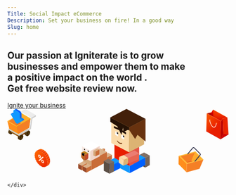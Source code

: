 ```yaml
---
Title: Social Impact eCommerce
Description: Set your business on fire! In a good way
Slug: home
---
```


<div class="banner text-center">
  <div class="container">
    <div class="message">
      <h2>
        Our passion at Igniterate is to grow <br class="mh" /> businesses<span class="mh">
          and empower them to make<br class="mh" />
          a positive impact on the world
        </span>.<br />
        Get free website review now.
      </h2>
    </div>
    <div class="cta">
      <a href="/contact"
        class="btn btn-primary btn-large">
        Ignite your business
      </a>
    </div>
    <div class="media parallax-it">
      <svg xmlns="http://www.w3.org/2000/svg" xmlns:xlink="http://www.w3.org/1999/xlink" viewBox="0 0 1396.803 420">
  <defs>
    <radialGradient id="radial-gradient" cx="-0.198" cy="-0.189" r="1.092" gradientTransform="translate(-0.372) scale(1.743 1)" gradientUnits="objectBoundingBox">
      <stop offset="0" stop-color="#fff2d9"/>
      <stop offset="0.014" stop-color="#ffdcb7"/>
      <stop offset="0.035" stop-color="#ffc28c"/>
      <stop offset="0.057" stop-color="#fa6"/>
      <stop offset="0.081" stop-color="#ff9646"/>
      <stop offset="0.106" stop-color="#ff862c"/>
      <stop offset="0.135" stop-color="#ff7918"/>
      <stop offset="0.167" stop-color="#ff700a"/>
      <stop offset="0.206" stop-color="#ff6b02"/>
      <stop offset="0.273" stop-color="#ff6a00"/>
      <stop offset="1" stop-color="#e81e00"/>
    </radialGradient>
    <radialGradient id="radial-gradient-2" cx="0.69" cy="-0.463" r="1.441" gradientTransform="translate(0.211) scale(0.577 1)" gradientUnits="objectBoundingBox">
      <stop offset="0" stop-color="#e3e3e3"/>
      <stop offset="0.197" stop-color="#e0e0e0"/>
      <stop offset="0.336" stop-color="#d6d6d6"/>
      <stop offset="0.458" stop-color="#c7c7c7"/>
      <stop offset="0.569" stop-color="#b1b1b1"/>
      <stop offset="0.673" stop-color="#949494"/>
      <stop offset="0.773" stop-color="#717171"/>
      <stop offset="0.868" stop-color="#484848"/>
      <stop offset="0.957" stop-color="#191919"/>
      <stop offset="1"/>
    </radialGradient>
    <radialGradient id="radial-gradient-3" cx="0.427" cy="0.407" r="0.668" gradientTransform="matrix(-0.56, -0.866, 0.971, -0.5, -543.246, 901.817)" gradientUnits="objectBoundingBox">
      <stop offset="0" stop-color="#ff0"/>
      <stop offset="0.112" stop-color="#fff700"/>
      <stop offset="0.277" stop-color="#ffe300"/>
      <stop offset="0.476" stop-color="#ffc200"/>
      <stop offset="0.701" stop-color="#ff9500"/>
      <stop offset="0.945" stop-color="#ff5b00"/>
      <stop offset="1" stop-color="#ff4d00"/>
    </radialGradient>
    <radialGradient id="radial-gradient-4" cx="0.414" cy="0.396" r="0.668" gradientTransform="matrix(-0.56, -0.866, 0.971, -0.5, -556.348, 894.521)" xlink:href="#radial-gradient-3"/>
    <linearGradient id="linear-gradient" x1="0.365" y1="0.324" x2="0.574" y2="0.676" gradientUnits="objectBoundingBox">
      <stop offset="0" stop-color="#ff6a00"/>
      <stop offset="1" stop-color="#e81e00"/>
    </linearGradient>
    <linearGradient id="linear-gradient-2" x1="0.456" y1="0.403" x2="0.543" y2="0.597" xlink:href="#linear-gradient"/>
    <linearGradient id="linear-gradient-3" x1="0.418" y1="0.362" x2="0.561" y2="0.638" xlink:href="#linear-gradient"/>
    <linearGradient id="linear-gradient-4" x1="0.316" y1="0.29" x2="0.587" y2="0.709" xlink:href="#linear-gradient"/>
    <linearGradient id="linear-gradient-5" x1="0.325" y1="0.256" x2="0.632" y2="0.737" xlink:href="#linear-gradient"/>
    <linearGradient id="linear-gradient-6" x1="0.352" y1="0.224" x2="0.667" y2="0.755" xlink:href="#linear-gradient"/>
    <linearGradient id="linear-gradient-7" x1="0.382" y1="0.196" x2="0.685" y2="0.762" xlink:href="#linear-gradient"/>
    <linearGradient id="linear-gradient-8" x1="0.379" y1="0.195" x2="0.653" y2="0.782" xlink:href="#linear-gradient"/>
    <linearGradient id="linear-gradient-9" x1="0.387" y1="0.204" x2="0.623" y2="0.792" xlink:href="#linear-gradient"/>
    <linearGradient id="linear-gradient-10" x1="0.463" y1="0.392" x2="0.537" y2="0.652" xlink:href="#linear-gradient"/>
    <linearGradient id="linear-gradient-11" x1="0.443" y1="0.329" x2="0.557" y2="0.71" xlink:href="#linear-gradient"/>
    <linearGradient id="linear-gradient-12" x1="0.423" y1="0.275" x2="0.577" y2="0.756" xlink:href="#linear-gradient"/>
    <linearGradient id="linear-gradient-13" x1="0.403" y1="0.237" x2="0.597" y2="0.787" xlink:href="#linear-gradient"/>
    <radialGradient id="radial-gradient-5" cx="-0.27" cy="-0.206" r="1.717" gradientTransform="translate(-0.145) scale(1.289 1)" xlink:href="#radial-gradient"/>
    <linearGradient id="linear-gradient-14" x1="-0.238" y1="0.9" x2="0.366" y2="0.05" gradientUnits="objectBoundingBox">
      <stop offset="0" stop-color="#1c0300"/>
      <stop offset="0.256" stop-color="#462a00"/>
      <stop offset="0.451" stop-color="#4b2f05"/>
      <stop offset="0.699" stop-color="#5c4015"/>
      <stop offset="0.904" stop-color="#593e12"/>
      <stop offset="1" stop-color="#543b0f"/>
    </linearGradient>
    <linearGradient id="linear-gradient-15" x1="-0.537" y1="1.087" x2="0.19" y2="0.136" xlink:href="#linear-gradient-14"/>
    <linearGradient id="linear-gradient-16" x1="-0.239" y1="0.898" x2="0.364" y2="0.048" xlink:href="#linear-gradient-14"/>
    <linearGradient id="linear-gradient-17" x1="-0.539" y1="1.083" x2="0.187" y2="0.132" xlink:href="#linear-gradient-14"/>
    <linearGradient id="linear-gradient-18" x1="-0.236" y1="0.897" x2="0.368" y2="0.047" xlink:href="#linear-gradient-14"/>
    <linearGradient id="linear-gradient-19" x1="-0.532" y1="1.082" x2="0.194" y2="0.131" xlink:href="#linear-gradient-14"/>
    <linearGradient id="linear-gradient-20" x1="-0.237" y1="0.896" x2="0.366" y2="0.045" xlink:href="#linear-gradient-14"/>
    <linearGradient id="linear-gradient-21" x1="-0.535" y1="1.078" x2="0.191" y2="0.127" xlink:href="#linear-gradient-14"/>
    <radialGradient id="radial-gradient-6" cx="0.5" cy="0.5" r="0.707" gradientTransform="matrix(0.577, 0.002, -0.001, 1, 0.179, -0.001)" gradientUnits="objectBoundingBox">
      <stop offset="0.001" stop-color="#eee"/>
      <stop offset="0.872" stop-color="#ebebeb"/>
      <stop offset="1" stop-color="#eaeaea"/>
    </radialGradient>
    <radialGradient id="radial-gradient-7" cx="0.5" cy="0.5" r="0.706" gradientTransform="matrix(0.578, 0.002, -0.001, 1, 0.163, -0.001)" xlink:href="#radial-gradient-6"/>
    <linearGradient id="linear-gradient-22" x1="0.333" y1="0.053" x2="0.723" y2="0.851" gradientUnits="objectBoundingBox">
      <stop offset="0" stop-color="#0085ff"/>
      <stop offset="0.549" stop-color="#0083ff"/>
      <stop offset="0.747" stop-color="#007cff"/>
      <stop offset="0.887" stop-color="#0070ff"/>
      <stop offset="1" stop-color="#0060ff"/>
    </linearGradient>
    <linearGradient id="linear-gradient-23" x1="0.368" y1="0.075" x2="0.632" y2="0.941" gradientUnits="objectBoundingBox">
      <stop offset="0" stop-color="#0060ff"/>
      <stop offset="0.113" stop-color="#0070ff"/>
      <stop offset="0.253" stop-color="#007cff"/>
      <stop offset="0.451" stop-color="#0083ff"/>
      <stop offset="1" stop-color="#0085ff"/>
    </linearGradient>
    <linearGradient id="linear-gradient-24" x1="33.412" y1="-0.003" x2="32.738" y2="0.924" xlink:href="#linear-gradient-22"/>
  </defs>
  <g id="Illustration" transform="translate(-260 -640)">
    <g id="elements" transform="translate(13.74 -136)">
      <g class="packet">
        <g id="packet" transform="translate(1239.819 197.491) rotate(-1)">
            <g id="Group_153" data-name="Group 153" transform="translate(254.638 587.734)">
            <path id="Path_946" data-name="Path 946" d="M382.343,639.259,293.1,587.734l-11.223,16.994-29.436,6.482,89.242,51.523Z" transform="translate(-252.442 -587.734)" fill="#eb2800"/>
            <path id="Path_947" data-name="Path 947" d="M252.442,601.338Z" transform="translate(-252.442 -577.863)" fill="#939aab"/>
            </g>
            <path id="Path_948" data-name="Path 948" d="M338.657,730.855l-89.242-51.525,51.106-29.506,89.242,51.525Z" transform="translate(0 45.053)" fill="#939aab"/>
            <path id="Path_949" data-name="Path 949" d="M338.657,766.036l5.223-113.174-89.242-51.523-5.223,113.173Z" transform="translate(0 9.871)" fill="url(#radial-gradient)"/>
            <path id="Path_950" data-name="Path 950" d="M319.778,718.024l-2.2-96.676-11.223,16.994-5.223,113.174Z" transform="translate(37.526 24.391)" fill="#b00"/>
            <path id="Path_951" data-name="Path 951" d="M340.1,617.593l5.223,107.142-32.459-3.986-2.2-96.676Z" transform="translate(44.442 21.666)" fill="#ea2400"/>
            <path id="Path_952" data-name="Path 952" d="M319.778,677.372l-18.647,33.492,51.106-29.506Z" transform="translate(37.526 65.043)" fill="#d10000"/>
            <path id="Path_953" data-name="Path 953" d="M282.67,598.251l-30.228,5.327,29.436,16.994Z" transform="translate(2.196 7.631)" fill="#b00"/>
            <path id="Path_954" data-name="Path 954" d="M269.5,628.2l11.223,6.48V587.734l-10.431,18.148Z" transform="translate(14.574)" fill="#c90000"/>
            <path id="Path_955" data-name="Path 955" d="M382.343,639.259,293.1,587.734l-11.223,16.994-29.436,6.482L281.878,628.2l9.1,5.256,50.7,29.275,11.223-17Z" transform="translate(2.196)" fill="url(#radial-gradient-2)" style="mix-blend-mode: overlay;isolation: isolate"/>
            <g id="Group_155" data-name="Group 155" transform="translate(270.368 645.026)">
            <path id="Path_956" data-name="Path 956" d="M264.38,621.2a5.643,5.643,0,1,0,5.643,9.774h0c1.558-.9,1.558-3.817,0-6.516s-4.085-4.159-5.643-3.258Z" transform="translate(-261.557 -620.935)" fill="url(#radial-gradient-3)"/>
            <path id="Path_957" data-name="Path 957" d="M287.879,634.64a5.644,5.644,0,0,0,5.643,9.776h0c1.558-.9,1.558-3.817,0-6.518s-4.085-4.157-5.643-3.258Z" transform="translate(-244.506 -611.183)" fill="url(#radial-gradient-4)"/>
            <g id="Group_154" data-name="Group 154" transform="translate(0.232 5.25)">
                <path id="Path_958" data-name="Path 958" d="M289.364,674.715a12.573,12.573,0,0,1-6.316-1.815c-11.789-6.8-21.356-33.3-21.356-46.987a1.937,1.937,0,0,1,3.874,0c0,12.507,8.887,37.553,19.418,43.634a7.8,7.8,0,0,0,8.262.186c5.17-2.985,9.22-11.893,9.22-20.278a1.937,1.937,0,1,1,3.874,0c0,9.96-4.694,19.9-11.158,23.632A11.543,11.543,0,0,1,289.364,674.715Z" transform="translate(-261.692 -623.977)" fill="#fff0e6"/>
            </g>
            </g>
            <path id="Path_959" data-name="Path 959" d="M293.1,587.735l-11.223,16.994-29.436,6.48,89.242,51.523,11.223-16.994,29.436-6.48Zm59.016,56.849L341.275,661l-85.292-49.244,26.687-5.874,10.84-16.416L378.8,638.71Z" transform="translate(2.196 0.001)" fill="#ff8e40"/>
        </g>
      </g>
      <g class="cart">
        <g id="cart" transform="matrix(0.966, 0.259, -0.259, 0.966, 1130.764, 493.18)">
            <g id="Group_115" data-name="Group 115" transform="translate(340.171 453.308)">
            <path id="Path_692" data-name="Path 692" d="M384.042,526.3l12.486,50.591,73.027-42.008,8.933-62.912Z" transform="translate(-321.596 -435.773)" fill="#f57f25"/>
            <path id="Path_693" data-name="Path 693" d="M352.657,535.3,415.1,571.5l-12.486-50.591-62.446-36.2Z" transform="translate(-340.171 -430.381)" fill="#ff8e1d"/>
            <path id="Path_694" data-name="Path 694" d="M340.171,500.868l62.446,36.2,94.446-54.327-62.445-36.2Z" transform="translate(-340.171 -446.541)" fill="#ffb833"/>
            <g id="Group_114" data-name="Group 114" transform="translate(13.817 7.975)">
                <path id="Path_695" data-name="Path 695" d="M429.466,452.144l-79.588,45.78,42.433,24.6,28.807-16.586Z" transform="translate(-349.878 -452.144)" fill="#f57f25"/>
                <path id="Path_696" data-name="Path 696" d="M379.689,506.525l7.235,4.195,28.737-16.531-7.165-4.249Z" transform="translate(-337.256 -436.141)" fill="#ed6a24"/>
                <path id="Path_697" data-name="Path 697" d="M408.275,452.144l-8.348,53.8,7.165,4.249,50.85-29.252Z" transform="translate(-328.687 -452.144)" fill="#ffaa2b"/>
            </g>
            </g>
            <g id="Group_116" data-name="Group 116" transform="translate(389.471 430.56)">
            <path id="Path_698" data-name="Path 698" d="M433.469,516.1a2.583,2.583,0,0,1-2.337-3.667L451.9,467.718a5.276,5.276,0,0,0-2.159-6.825l-42.381-24.468a5.3,5.3,0,0,0-7.459,2.357l-20.182,43.447a2.579,2.579,0,0,1-4.677-2.172l20.182-43.447a10.459,10.459,0,0,1,14.717-4.652l42.38,24.468a10.407,10.407,0,0,1,4.256,13.464l-20.773,44.718A2.582,2.582,0,0,1,433.469,516.1Z" transform="translate(-374.806 -430.56)" fill="#37384f"/>
            </g>
        </g>
      </g>
      <g class="coin">
        <g id="coin" transform="translate(-252.001 439.717)">
            <g id="Group_102" data-name="Group 102" transform="translate(669.869 588.394)">
            <path id="Path_605" data-name="Path 605" d="M759.817,673.331l-16.542,9.55c2.2-1.269,2.74-5.356.872-9.433l16.542-9.55C762.558,667.974,762.015,672.062,759.817,673.331Z" transform="translate(-664.57 -582.945)" fill="url(#linear-gradient)"/>
            <path id="Path_606" data-name="Path 606" d="M751.577,684.69l-16.54,9.551c1.358-.785,2.18-2.5,1.984-4.874l16.54-9.551C753.758,682.188,752.937,683.905,751.577,684.69Z" transform="translate(-665.165 -581.796)" fill="url(#linear-gradient-2)"/>
            <path id="Path_607" data-name="Path 607" d="M756.585,680.2l-16.542,9.55c1.795-1.037,2.626-3.791,1.7-7.139l16.54-9.551C759.211,676.412,758.38,679.167,756.585,680.2Z" transform="translate(-664.804 -582.283)" fill="url(#linear-gradient-3)"/>
            <path id="Path_608" data-name="Path 608" d="M761.061,664.487l-16.54,9.55c2.607-1.5,2.462-7.148-.432-11.547l16.542-9.551C763.523,657.339,763.669,662.983,761.061,664.487Z" transform="translate(-664.512 -583.736)" fill="url(#linear-gradient-4)"/>
            <path id="Path_609" data-name="Path 609" d="M760.808,653.805l-16.542,9.551c2.3-2.358.951-8.938-2.633-12.871l16.541-9.551C761.759,644.869,763.106,651.448,760.808,653.805Z" transform="translate(-664.689 -584.602)" fill="url(#linear-gradient-5)"/>
            <path id="Path_610" data-name="Path 610" d="M758.516,641.817l-16.54,9.551c1.395-3.441-1.207-10.144-5.089-13.113l16.542-9.551C757.31,631.674,759.912,638.377,758.516,641.817Z" transform="translate(-665.032 -585.485)" fill="url(#linear-gradient-6)"/>
            <path id="Path_611" data-name="Path 611" d="M753.913,629.543l-16.541,9.551c.4-4.29-3.282-10.66-7.194-12.463l16.541-9.55C750.63,618.884,754.309,625.254,753.913,629.543Z" transform="translate(-665.516 -586.324)" fill="url(#linear-gradient-7)"/>
            <path id="Path_612" data-name="Path 612" d="M747.312,617.819l-16.542,9.55c-.63-4.846-5.136-10.449-8.812-10.964l16.54-9.55C742.176,607.368,746.681,612.973,747.312,617.819Z" transform="translate(-666.109 -587.062)" fill="url(#linear-gradient-8)"/>
            <path id="Path_613" data-name="Path 613" d="M739.16,607.448,722.62,617c-1.614-5.071-6.638-9.526-9.83-8.716l16.542-9.55C732.522,597.921,737.548,602.376,739.16,607.448Z" transform="translate(-666.771 -587.655)" fill="url(#linear-gradient-9)"/>
            <path id="Path_614" data-name="Path 614" d="M702.8,591.6l-16.54,9.551c-1.957-1.36-3.854-1.508-5.213-.723l16.541-9.55C698.952,590.1,700.849,590.245,702.8,591.6Z" transform="translate(-669.062 -588.249)" fill="url(#linear-gradient-10)"/>
            <path id="Path_615" data-name="Path 615" d="M711.147,590.963l-16.541,9.55c-2.436-2.476-5.237-3.133-7.031-2.1l16.54-9.55C705.91,587.83,708.71,588.487,711.147,590.963Z" transform="translate(-668.591 -588.394)" fill="url(#linear-gradient-11)"/>
            <path id="Path_616" data-name="Path 616" d="M720.42,593.543l-16.54,9.55c-2.6-3.66-6.407-5.232-8.607-3.962l16.542-9.55C714.013,588.31,717.824,589.883,720.42,593.543Z" transform="translate(-668.035 -588.34)" fill="url(#linear-gradient-12)"/>
            <path id="Path_617" data-name="Path 617" d="M729.99,599.167l-16.542,9.55c-2.363-4.708-7.178-7.652-9.786-6.147l16.541-9.55C722.812,591.514,727.627,594.459,729.99,599.167Z" transform="translate(-667.429 -588.089)" fill="url(#linear-gradient-13)"/>
            <path id="Path_618" data-name="Path 618" d="M749.446,666.505c2.3-2.358.951-8.938-2.633-12.871,1.395-3.441-1.207-10.144-5.088-13.113.4-4.29-3.282-10.659-7.194-12.463-.63-4.846-5.136-10.449-8.812-10.964-1.614-5.071-6.638-9.526-9.83-8.716-2.363-4.708-7.178-7.652-9.786-6.147a2.726,2.726,0,0,0-.389.272c-2.6-3.66-6.407-5.232-8.607-3.962a3.111,3.111,0,0,0-1.222,1.327c-2.436-2.476-5.237-3.133-7.031-2.1a3.823,3.823,0,0,0-1.781,2.883c-1.957-1.36-3.853-1.508-5.213-.723s-2.18,2.5-1.982,4.876a3.823,3.823,0,0,0-3.387.1c-1.795,1.037-2.625,3.79-1.7,7.139a3.1,3.1,0,0,0-1.763.395c-2.2,1.269-2.74,5.355-.872,9.433a2.833,2.833,0,0,0-.431.2c-2.608,1.505-2.463,7.148.431,11.549-2.3,2.358-.951,8.937,2.633,12.87-1.395,3.441,1.206,10.144,5.088,13.113-.4,4.291,3.283,10.66,7.2,12.463.63,4.846,5.136,10.451,8.812,10.964,1.614,5.072,6.638,9.526,9.83,8.716,2.363,4.709,7.179,7.653,9.787,6.147a2.723,2.723,0,0,0,.389-.272c2.6,3.66,6.405,5.232,8.6,3.963a3.1,3.1,0,0,0,1.224-1.328c2.437,2.476,5.237,3.133,7.031,2.1a3.822,3.822,0,0,0,1.781-2.883c1.957,1.359,3.853,1.507,5.213.723s2.18-2.5,1.984-4.874a3.822,3.822,0,0,0,3.385-.1c1.795-1.037,2.626-3.791,1.7-7.139a3.1,3.1,0,0,0,1.763-.4c2.2-1.269,2.74-5.356.872-9.433a2.649,2.649,0,0,0,.432-.2C752.484,676.548,752.34,670.9,749.446,666.505Z" transform="translate(-669.869 -587.752)" fill="url(#radial-gradient-5)"/>
            </g>
            <g id="Group_106" data-name="Group 106" transform="translate(692.764 623.68)">
            <g id="Group_105" data-name="Group 105">
                <g id="Group_104" data-name="Group 104">
                <g id="Group_103" data-name="Group 103">
                    <path id="Path_619" data-name="Path 619" d="M707.614,637.2a8.138,8.138,0,0,1-.682,3.565,4.49,4.49,0,0,1-1.808,2.033,4.293,4.293,0,0,1-2.618.481,7.894,7.894,0,0,1-3.112-1.09,14.568,14.568,0,0,1-3.277-2.6,17.762,17.762,0,0,1-2.582-3.485,18.239,18.239,0,0,1-1.7-4.06,15.718,15.718,0,0,1-.61-4.311,9.863,9.863,0,0,1,.61-3.728,4.353,4.353,0,0,1,1.7-2.148,4.067,4.067,0,0,1,2.582-.531A8.3,8.3,0,0,1,699.4,622.5a14.724,14.724,0,0,1,3.3,2.625,17.875,17.875,0,0,1,2.605,3.525,18.435,18.435,0,0,1,1.7,4.115A16.447,16.447,0,0,1,707.614,637.2Zm10.754-2.116a2.124,2.124,0,0,1,.868-.353,2.319,2.319,0,0,1,1.435.435l5.306,3.063-25.785,23.428a1.418,1.418,0,0,1-.879.346,2.374,2.374,0,0,1-1.279-.4l-5.449-3.146Zm-16.344-1.111a12.9,12.9,0,0,0-.2-2.406,7.5,7.5,0,0,0-.553-1.77,4.523,4.523,0,0,0-.834-1.24,4.81,4.81,0,0,0-1.044-.821,2.768,2.768,0,0,0-1.035-.38.905.905,0,0,0-.8.3,2.55,2.55,0,0,0-.516,1.154,9.912,9.912,0,0,0-.187,2.183,12.076,12.076,0,0,0,.187,2.276,7.2,7.2,0,0,0,.516,1.681,4.4,4.4,0,0,0,.8,1.192,4.668,4.668,0,0,0,1.035.815,2.816,2.816,0,0,0,1.044.386,1.01,1.01,0,0,0,.834-.251,2.121,2.121,0,0,0,.553-1.064A8.493,8.493,0,0,0,702.024,633.973Zm25.269,35.25a8.239,8.239,0,0,1-.682,3.58,4.507,4.507,0,0,1-1.808,2.047,4.265,4.265,0,0,1-2.618.48,7.893,7.893,0,0,1-3.112-1.09,14.613,14.613,0,0,1-3.277-2.6,17.741,17.741,0,0,1-2.582-3.483,18.222,18.222,0,0,1-1.7-4.074,15.835,15.835,0,0,1-.61-4.325,9.835,9.835,0,0,1,.61-3.728,4.366,4.366,0,0,1,1.7-2.15,4.075,4.075,0,0,1,2.582-.529,8.24,8.24,0,0,1,3.277,1.173,14.657,14.657,0,0,1,3.3,2.623,17.886,17.886,0,0,1,2.607,3.525,18.3,18.3,0,0,1,1.7,4.116A16.388,16.388,0,0,1,727.293,669.223ZM721.7,666a12.556,12.556,0,0,0-.2-2.379,7.536,7.536,0,0,0-.551-1.769,4.571,4.571,0,0,0-.834-1.24,4.774,4.774,0,0,0-1.044-.82,2.7,2.7,0,0,0-1.032-.378.9.9,0,0,0-.8.3,2.544,2.544,0,0,0-.517,1.153,9.729,9.729,0,0,0-.189,2.155,12.1,12.1,0,0,0,.189,2.279,7.164,7.164,0,0,0,.517,1.68,4.374,4.374,0,0,0,.8,1.194,4.633,4.633,0,0,0,1.032.813,2.819,2.819,0,0,0,1.044.386,1.016,1.016,0,0,0,.834-.251,2.131,2.131,0,0,0,.551-1.065A8.365,8.365,0,0,0,721.7,666Z" transform="translate(-691.223 -621.304)" fill="#fff0e6"/>
                </g>
                </g>
            </g>
            </g>
        </g>
      </g>
      <g class="carry">
        <g id="carry" transform="translate(105.705 337.348)">
            <g id="carry-vehicle" transform="translate(140.555 438.652)">
            <g id="Group_43" data-name="Group 43">
                <g id="Group_34" data-name="Group 34" transform="translate(5.929 96.186)">
                <g id="Group_30" data-name="Group 30" transform="translate(0 25.126)">
                    <path id="Path_288" data-name="Path 288" d="M148.337,525.261c-.02-8.331,5.83-18.495,13.069-22.7,3.645-2.119,6.948-2.324,9.331-.941,2.35,1.363,3.806,4.27,3.815,8.408.026,8.328-5.83,18.495-13.069,22.7-3.645,2.116-6.944,2.318-9.329.937C149.8,532.308,148.346,529.4,148.337,525.261Z" transform="translate(-140.048 -495.937)" fill="#422900"/>
                    <path id="Path_289" data-name="Path 289" d="M166.2,498.991c-2.384-1.381-5.686-1.177-9.329.941-7.24,4.2-13.091,14.366-13.07,22.7.009,4.138,1.467,7.047,3.818,8.41l8.287,4.809c-2.35-1.363-3.808-4.272-3.817-8.41-.02-8.331,5.83-18.495,13.069-22.7,3.645-2.117,6.946-2.324,9.331-.941Z" transform="translate(-143.8 -498.114)" fill="url(#linear-gradient-14)"/>
                </g>
                <g id="Group_31" data-name="Group 31" transform="translate(14.187 37.588)">
                    <path id="Path_290" data-name="Path 290" d="M161.425,507.315a7.193,7.193,0,0,0-.387-2.322,7.207,7.207,0,0,0-2.284.861,15.916,15.916,0,0,0-7.189,12.484,7.1,7.1,0,0,0,.389,2.324,7.16,7.16,0,0,0,2.282-.859A15.931,15.931,0,0,0,161.425,507.315Z" transform="translate(-151.565 -504.887)" fill="#3b2200"/>
                    <path id="Path_291" data-name="Path 291" d="M163.71,505.386l0,0a4.049,4.049,0,0,0-2.846-.343,7.193,7.193,0,0,1,.387,2.322,15.931,15.931,0,0,1-7.189,12.488,7.159,7.159,0,0,1-2.282.859,4.048,4.048,0,0,0,1.71,2.3h0c1.31.762,3.126.649,5.128-.513a15.924,15.924,0,0,0,7.189-12.488C165.8,507.734,165,506.135,163.71,505.386Z" transform="translate(-151.389 -504.935)" fill="url(#linear-gradient-15)"/>
                </g>
                <g id="Group_32" data-name="Group 32" transform="translate(43.256)">
                    <path id="Path_292" data-name="Path 292" d="M172.013,511.513c-.026-8.329,5.832-18.5,13.071-22.7,3.643-2.116,6.945-2.319,9.327-.935,2.351,1.363,3.809,4.271,3.818,8.41.018,8.333-5.832,18.495-13.071,22.7-3.643,2.114-6.944,2.318-9.327.935C173.48,518.558,172.024,515.651,172.013,511.513Z" transform="translate(-163.724 -482.185)" fill="#422900"/>
                    <path id="Path_293" data-name="Path 293" d="M189.873,485.239c-2.382-1.381-5.684-1.178-9.327.937-7.239,4.208-13.1,14.375-13.071,22.7.011,4.14,1.467,7.047,3.818,8.412l8.289,4.809c-2.351-1.365-3.809-4.272-3.818-8.41-.026-8.329,5.832-18.5,13.071-22.7,3.643-2.116,6.945-2.319,9.327-.936Z" transform="translate(-167.476 -484.362)" fill="url(#linear-gradient-16)"/>
                </g>
                <g id="Group_33" data-name="Group 33" transform="translate(57.445 12.463)">
                    <path id="Path_294" data-name="Path 294" d="M185.1,493.565a7.156,7.156,0,0,0-.387-2.324,7.235,7.235,0,0,0-2.284.859,15.928,15.928,0,0,0-7.187,12.488,7.106,7.106,0,0,0,.387,2.324,7.185,7.185,0,0,0,2.284-.859A15.932,15.932,0,0,0,185.1,493.565Z" transform="translate(-175.242 -491.136)" fill="#3b2200"/>
                    <path id="Path_295" data-name="Path 295" d="M187.384,491.632a4.06,4.06,0,0,0-2.846-.344,7.158,7.158,0,0,1,.387,2.324,15.931,15.931,0,0,1-7.188,12.488,7.185,7.185,0,0,1-2.284.859,4.05,4.05,0,0,0,1.712,2.3v0c1.312.76,3.126.647,5.13-.515a15.934,15.934,0,0,0,7.187-12.488C189.48,493.984,188.678,492.383,187.384,491.632Z" transform="translate(-175.067 -491.183)" fill="url(#linear-gradient-17)"/>
                </g>
                </g>
                <g id="Group_35" data-name="Group 35" transform="translate(19.695 121.747)">
                <path id="Path_296" data-name="Path 296" d="M155.47,522.084l49.781,28.854-4.135-19.818-49.781-28.854Z" transform="translate(-151.335 -495.115)" fill="#915500"/>
                <path id="Path_297" data-name="Path 297" d="M236.97,522.968l-54.253,31.207-4.135-19.818,62.594-36.005Z" transform="translate(-128.801 -498.352)" fill="#803e00"/>
                </g>
                <g id="Group_40" data-name="Group 40" transform="translate(66.001 132.622)">
                <g id="Group_36" data-name="Group 36" transform="translate(0 25.125)">
                    <path id="Path_298" data-name="Path 298" d="M181.217,545.2c-.02-8.333,5.83-18.495,13.069-22.7,3.645-2.119,6.946-2.324,9.331-.941,2.35,1.365,3.806,4.272,3.815,8.408.026,8.329-5.83,18.495-13.071,22.7-3.643,2.116-6.945,2.318-9.327.935C182.682,552.251,181.226,549.343,181.217,545.2Z" transform="translate(-172.928 -515.88)" fill="#422900"/>
                    <path id="Path_299" data-name="Path 299" d="M199.079,518.935c-2.384-1.383-5.686-1.178-9.331.941-7.239,4.2-13.089,14.364-13.069,22.7.009,4.138,1.467,7.047,3.817,8.41l8.289,4.809c-2.351-1.363-3.808-4.272-3.817-8.41-.02-8.333,5.83-18.495,13.069-22.7,3.645-2.117,6.946-2.324,9.331-.941Z" transform="translate(-176.68 -518.056)" fill="url(#linear-gradient-18)"/>
                </g>
                <g id="Group_37" data-name="Group 37" transform="translate(14.187 37.588)">
                    <path id="Path_300" data-name="Path 300" d="M194.3,527.258a7.146,7.146,0,0,0-.385-2.322,7.187,7.187,0,0,0-2.286.86,15.919,15.919,0,0,0-7.187,12.482,7.167,7.167,0,0,0,.387,2.326,7.213,7.213,0,0,0,2.284-.859A15.927,15.927,0,0,0,194.3,527.258Z" transform="translate(-184.445 -524.83)" fill="#3b2200"/>
                    <path id="Path_301" data-name="Path 301" d="M196.591,525.328h0a4.05,4.05,0,0,0-2.846-.344,7.147,7.147,0,0,1,.385,2.322,15.927,15.927,0,0,1-7.187,12.488,7.215,7.215,0,0,1-2.284.859,4.059,4.059,0,0,0,1.712,2.3h0c1.312.76,3.126.649,5.13-.513a15.934,15.934,0,0,0,7.189-12.488C198.683,527.677,197.883,526.078,196.591,525.328Z" transform="translate(-184.27 -524.878)" fill="url(#linear-gradient-19)"/>
                </g>
                <g id="Group_38" data-name="Group 38" transform="translate(43.257)">
                    <path id="Path_302" data-name="Path 302" d="M204.893,531.454c-.026-8.328,5.832-18.495,13.071-22.7,3.643-2.114,6.945-2.317,9.327-.935,2.351,1.365,3.808,4.274,3.818,8.412.018,8.331-5.832,18.495-13.07,22.7-3.643,2.114-6.944,2.317-9.327.935C206.36,538.5,204.9,535.592,204.893,531.454Z" transform="translate(-196.604 -502.128)" fill="#422900"/>
                    <path id="Path_303" data-name="Path 303" d="M222.753,505.182c-2.382-1.381-5.684-1.178-9.327.935-7.239,4.209-13.1,14.377-13.071,22.7.009,4.138,1.467,7.047,3.818,8.41l8.289,4.81c-2.351-1.365-3.809-4.272-3.818-8.412-.026-8.328,5.83-18.495,13.07-22.7,3.643-2.116,6.945-2.318,9.327-.937Z" transform="translate(-200.356 -504.305)" fill="url(#linear-gradient-20)"/>
                </g>
                <g id="Group_39" data-name="Group 39" transform="translate(57.445 12.463)">
                    <path id="Path_304" data-name="Path 304" d="M217.981,513.509a7.175,7.175,0,0,0-.387-2.326,7.223,7.223,0,0,0-2.284.86,15.924,15.924,0,0,0-7.187,12.486,7.111,7.111,0,0,0,.387,2.326,7.2,7.2,0,0,0,2.282-.859A15.931,15.931,0,0,0,217.981,513.509Z" transform="translate(-208.122 -511.079)" fill="#3b2200"/>
                    <path id="Path_305" data-name="Path 305" d="M220.264,511.576a4.058,4.058,0,0,0-2.846-.345,7.175,7.175,0,0,1,.387,2.326,15.931,15.931,0,0,1-7.189,12.488,7.205,7.205,0,0,1-2.282.859,4.051,4.051,0,0,0,1.712,2.3h0c1.31.76,3.126.649,5.13-.513a15.937,15.937,0,0,0,7.188-12.488C222.358,513.925,221.558,512.327,220.264,511.576Z" transform="translate(-207.947 -511.126)" fill="url(#linear-gradient-21)"/>
                </g>
                </g>
                <g id="Group_41" data-name="Group 41" transform="translate(4.792)">
                <path id="Path_306" data-name="Path 306" d="M145.511,507.32l66.407,38.471-2.331-8.24-66.409-38.473Z" transform="translate(-143.178 -376.004)" fill="#cfcfcf"/>
                <path id="Path_307" data-name="Path 307" d="M213.739,476.863l-67.91,39.063-2.651,1.524,66.407,38.473,2.651-1.526,67.91-39.063Z" transform="translate(-143.178 -394.377)" fill="url(#radial-gradient-6)"/>
                <path id="Path_308" data-name="Path 308" d="M191.146,440.829l-1.04,7.332-8.307,58.5,66.407,38.472,8.307-58.5,1.041-7.332Z" transform="translate(-111.238 -424.178)" fill="#f7f7f7"/>
                <path id="Path_309" data-name="Path 309" d="M186.915,448.367l66.409,38.472,28.949-16.651-66.409-38.472Z" transform="translate(-107.007 -431.715)" fill="url(#radial-gradient-7)"/>
                <path id="Path_310" data-name="Path 310" d="M250.086,535.258l8.307-58.5,1.041-7.332,28.949-16.651-.016,9.592L266.394,475l-9.349,65.835-8.37,4.814-62.592,36.005-4.226,2.43-2.331-8.24,2.649-1.526Z" transform="translate(-113.118 -414.3)" fill="#d0d0d0"/>
                </g>
                <g id="Group_42" data-name="Group 42" transform="translate(0 26.388)">
                <path id="Path_311" data-name="Path 311" d="M192.387,446.158l58.07,33.663-8.307,58.5-58.07-33.663Z" transform="translate(-104.559 -446.158)" fill="#a1b400"/>
                <path id="Path_312" data-name="Path 312" d="M214.82,478.179l58.07,33.663-67.908,39.063L146.91,517.243Z" transform="translate(-135.299 -419.676)" fill="#a1b400"/>
                <path id="Path_313" data-name="Path 313" d="M172.339,515.1l11.613,47.046,67.908-39.063,8.307-58.5Z" transform="translate(-114.269 -430.92)" fill="#f57f25"/>
                <path id="Path_314" data-name="Path 314" d="M152.166,520.856l58.072,33.663-11.611-47.046L140.555,473.81Z" transform="translate(-140.555 -423.289)" fill="#ff8e1d"/>
                <path id="Path_315" data-name="Path 315" d="M140.555,496.679l58.072,33.663,87.827-50.521-58.07-33.663Z" transform="translate(-140.555 -446.158)" fill="#ffb52b"/>
                </g>
            </g>
            <g id="Group_44" data-name="Group 44" transform="translate(8.706 31.414)">
                <path id="Path_316" data-name="Path 316" d="M224.434,448.909,145.32,494.415l42.18,24.458,28.635-16.487Z" transform="translate(-145.32 -448.909)" fill="#f57f25"/>
                <path id="Path_317" data-name="Path 317" d="M168.407,494.666l7.191,4.169L204.165,482.4l-7.124-4.222Z" transform="translate(-126.227 -424.702)" fill="#ed6a24"/>
                <path id="Path_318" data-name="Path 318" d="M192.378,448.909l-8.3,53.477,7.124,4.222,50.546-29.077Z" transform="translate(-113.265 -448.909)" fill="#ffaa2b"/>
            </g>
            </g>
            <g id="carry-arrow" transform="translate(162.451 438.652)">
            <path id="Path_319" data-name="Path 319" d="M199.888,466.342l-10.535-6.027,11.119-6.535,10.536,6.029c5.83,3.334,7.242,8.019,3.139,10.41l-11.119,6.533C207.13,474.36,205.718,469.676,199.888,466.342Z" transform="translate(-133.102 -399.327)" fill="url(#linear-gradient-22)"/>
            <path id="Path_320" data-name="Path 320" d="M170.092,437.364c.859-.5,2.452-.172,4.716,1.122l10.536,6.025-11.121,6.535-10.535-6.027c-2.264-1.294-3.857-1.621-4.717-1.122Z" transform="translate(-158.228 -413.087)" fill="url(#linear-gradient-23)"/>
            <path id="Path_321" data-name="Path 321" d="M180.072,424.695c1.913-1.114,4.557-.972,7.472.7l19.056,10.9c5.83,3.334,10.62,11.558,10.648,18.276l.1,23.861-11.119,6.535-.1-23.863c-.027-6.718-4.82-14.94-10.65-18.276l-19.056-10.9c-2.914-1.668-5.56-1.811-7.471-.7Z" transform="translate(-149.973 -423.975)" fill="url(#linear-gradient-24)"/>
            <path id="Path_322" data-name="Path 322" d="M164.025,452.95l10.535,6.027-.1-23.863c-.013-3.358,1.167-5.73,3.08-6.844s4.557-.972,7.471.7l19.056,10.9c5.83,3.336,10.622,11.56,10.65,18.276l.1,23.863,10.535,6.027c5.83,3.334,7.244,8.019,3.141,10.41l-26.152,15.239c-4.1,2.39-10.851-1.469-14.991-8.576l-26.395-45.3c-2.532-4.348-3-7.191-1.646-7.98C160.168,451.329,161.761,451.656,164.025,452.95Z" transform="translate(-158.565 -421.018)" fill="#19f"/>
            </g>
        </g>
      </g>
    </g>
    <g class="rusty">
        <g id="rusty" transform="translate(376.512 442.396)">
        <g id="Group_12" data-name="Group 12">
            <path id="Path_43" data-name="Path 43" d="M512.137,530.781l.013-.025v.025Z" fill="#94b8bf" fill-rule="evenodd"/>
            <path id="Path_44" data-name="Path 44" d="M512.149,530.756V502.865l31.224-16.379v27.889Z" fill="#c96d39" fill-rule="evenodd"/>
            <path id="Path_45" data-name="Path 45" d="M512.149,530.756l-.013.025-12.928-6.774-10.318-5.424V490.668l31.225-16.407,23.258,12.226-31.224,16.379Z" fill="#dbb28b" fill-rule="evenodd"/>
        </g>
        <g id="Group_13" data-name="Group 13" transform="matrix(0.996, -0.087, 0.087, 0.996, -37.827, 44.343)">
            <path id="Path_46" data-name="Path 46" d="M478.111,450.671l9.207,4.831h.006v11.057l-.006-.006-5.119-2.684-4.088-2.141V450.671Z" fill="#94b8bf" fill-rule="evenodd"/>
            <path id="Path_47" data-name="Path 47" d="M499.689,449.015,487.318,455.5l-9.207-4.831,12.368-6.5Z" fill="#dbb28b" fill-rule="evenodd"/>
            <path id="Path_48" data-name="Path 48" d="M487.318,455.5l12.371-6.487v11.046l-12.365,6.488V455.5Z" fill="#c96d39" fill-rule="evenodd"/>
        </g>
        <g id="Group_14" data-name="Group 14">
            <path id="Path_49" data-name="Path 49" d="M361.768,492.931l98.458-51.678,51.862,27.227L413.6,520.156Z" fill="#dbb28b" fill-rule="evenodd"/>
            <path id="Path_50" data-name="Path 50" d="M413.6,520.156l98.486-51.677v62.236L413.6,582.393Z" fill="#c96d39" fill-rule="evenodd"/>
            <path id="Path_51" data-name="Path 51" d="M361.768,492.931,413.6,520.156v62.236l-51.834-27.228Z" fill="#d3a678" fill-rule="evenodd"/>
        </g>
        <g id="Group_15" data-name="Group 15">
            <path id="Path_52" data-name="Path 52" d="M354.269,431.836l54.8,28.772v65.766l-54.8-28.77Z" fill="#f8eae4" fill-rule="evenodd"/>
            <path id="Path_53" data-name="Path 53" d="M354.269,431.836l57.6-30.23,54.8,28.771-57.6,30.231Z" fill="#fff" fill-rule="evenodd"/>
            <path id="Path_54" data-name="Path 54" d="M409.073,460.607l57.6-30.231v65.768l-57.6,30.228Z" fill="#f0d5ca" fill-rule="evenodd"/>
        </g>
        <g id="Group_16" data-name="Group 16">
            <path id="Path_55" data-name="Path 55" d="M353.734,584l.012-.028V584Z" fill="#94b8bf" fill-rule="evenodd"/>
            <path id="Path_56" data-name="Path 56" d="M353.746,556.079l-23.258-12.2,31.224-16.406L384.97,539.7Z" fill="#dbb28b" fill-rule="evenodd"/>
            <path id="Path_57" data-name="Path 57" d="M353.746,583.969v-27.89L384.97,539.7v27.891Z" fill="#c96d39" fill-rule="evenodd"/>
            <path id="Path_58" data-name="Path 58" d="M330.488,543.883l23.258,12.2v27.89l-.012.028-12.926-6.774-10.32-5.426V543.883Z" fill="#994b2b" fill-rule="evenodd"/>
        </g>
        <g id="Group_17" data-name="Group 17">
            <path id="Path_59" data-name="Path 59" d="M372.94,522.05V503.37L355.9,494.4l19.052-10,17.014,8.919v.052l.026,18.733Z" fill="#ac4228" fill-rule="evenodd"/>
            <path id="Path_60" data-name="Path 60" d="M355.9,494.4l17.04,8.971v18.68l-17.04-8.918Z" fill="#b15b23" fill-rule="evenodd"/>
        </g>
        <g id="Group_18" data-name="Group 18">
            <path id="Path_61" data-name="Path 61" d="M349.577,472.967l25.772,13.52v30.932L349.577,503.9Z" fill="#c16425" fill-rule="evenodd"/>
            <path id="Path_62" data-name="Path 62" d="M375.349,517.418V486.486l19.025-9.976.026,30.933Z" fill="#c1492d" fill-rule="evenodd"/>
            <path id="Path_63" data-name="Path 63" d="M375.349,486.486l-25.772-13.52,19.077-10,25.72,13.493v.054Z" fill="#bf821d" fill-rule="evenodd"/>
        </g>
        <g id="Group_19" data-name="Group 19">
            <path id="Path_64" data-name="Path 64" d="M382.428,598.852h.014v.012Z" fill="#94b8bf" fill-rule="evenodd"/>
            <path id="Path_65" data-name="Path 65" d="M382.428,570.948l31.235-16.379v27.889l-31.222,16.38v-27.89Z" fill="#c96d39" fill-rule="evenodd"/>
            <path id="Path_66" data-name="Path 66" d="M413.663,554.569l-31.235,16.379-23.246-12.2,31.224-16.406Z" fill="#dbb28b" fill-rule="evenodd"/>
            <path id="Path_67" data-name="Path 67" d="M382.441,598.852h-.014L369.5,592.077l-10.32-5.411V558.75l23.246,12.2h.014v27.9Z" fill="#994b2b" fill-rule="evenodd"/>
        </g>
        <g id="Group_20" data-name="Group 20">
            <path id="Path_68" data-name="Path 68" d="M464.871,452.685l-.028-.014.014-.016h.014v.03Zm-25.783,13.507v.042l-.016-.014Z" fill="#94b8bf" fill-rule="evenodd"/>
            <path id="Path_69" data-name="Path 69" d="M464.843,452.671l-25.755,13.522-.016.027-12.625-6.628v-.056l25.727-13.507Z" fill="#dbb28b" fill-rule="evenodd"/>
            <path id="Path_70" data-name="Path 70" d="M439.088,497.094v-30.9l25.755-13.522.028.014v30.9l-19.408,10.164Z" fill="#c96d39" fill-rule="evenodd"/>
            <path id="Path_71" data-name="Path 71" d="M439.088,466.234v30.859l-12.669-6.572.028-30.93,12.625,6.628Z" fill="#d3a678" fill-rule="evenodd"/>
        </g>
        <g id="Group_21" data-name="Group 21">
            <path id="Path_72" data-name="Path 72" d="M368.522,482.941v12.728l-13.02-6.854V476.089Z" fill-rule="evenodd"/>
            <path id="Path_73" data-name="Path 73" d="M368.522,482.941l-13.02-6.853,5.411-2.833,13.006,6.853Z" fill="#333" fill-rule="evenodd"/>
        </g>
        <path id="Path_74" data-name="Path 74" d="M390.631,459.493v7.023l4.416,2.311,1.448.756V462.56l-5.858-3.066-.006-.008Z" fill-rule="evenodd"/>
        <path id="Path_75" data-name="Path 75" d="M367.64,447.436l-.006,0v7.03l4.416,2.309,1.448.76V450.5Z" fill-rule="evenodd"/>
        </g>
    </g>
    <g class="david">
        <g id="david" transform="translate(791.037 490.991)">
        <g id="Group_1" data-name="Group 1">
            <path id="Path_2" data-name="Path 2" d="M339.54,456.563v61.449l-35.988-18.7V437.861Z" fill="#5b4f46" fill-rule="evenodd"/>
            <path id="Path_3" data-name="Path 3" d="M339.54,456.563l-35.988-18.7L332,423.087l35.675,18.86Z" fill="#827064" fill-rule="evenodd"/>
            <path id="Path_4" data-name="Path 4" d="M339.54,518.012V456.563l28.131-14.615.157,61.369Z" fill="#746358" fill-rule="evenodd"/>
        </g>
        <g id="Group_2" data-name="Group 2">
            <path id="Path_5" data-name="Path 5" d="M264.884,457.966l35.99,18.7,38.66-20.114.156,45.733L300.874,522.4l-35.99-18.7Z" fill="#0060ff" fill-rule="evenodd"/>
            <path id="Path_6" data-name="Path 6" d="M264.884,457.966l38.9-20.193,35.753,18.78-38.66,20.114Z" fill="#19f" fill-rule="evenodd"/>
        </g>
        <g id="Group_3" data-name="Group 3">
            <path id="Path_7" data-name="Path 7" d="M241,507.786l59.877-31.119V522.4L241,553.515Z" fill="#0060ff" fill-rule="evenodd"/>
            <path id="Path_8" data-name="Path 8" d="M144.977,457.808,241,507.786v45.728L144.977,503.54Z" fill="#19f" fill-rule="evenodd"/>
            <path id="Path_9" data-name="Path 9" d="M182.694,391.8l12.886,6.6-8.645,8.328Z" fill="#d10000" fill-rule="evenodd"/>
            <path id="Path_10" data-name="Path 10" d="M300.874,476.667,241,507.786v-85.65L195.581,398.4l-12.886-6.6-37.718-19.645L204.7,340.886l96.02,50.131h.158Z" fill="#e45445" fill-rule="evenodd"/>
            <path id="Path_11" data-name="Path 11" d="M195.581,398.4,241,422.136v85.65l-96.021-49.978V372.159L182.694,391.8l4.242,14.929Z" fill="#e81e00" fill-rule="evenodd"/>
        </g>
        <g id="Group_4" data-name="Group 4">
            <path id="Path_12" data-name="Path 12" d="M236.551,264.533v157.51L124.74,363.772V206.261Z" fill="#fbdbaa" fill-rule="evenodd"/>
            <path id="Path_13" data-name="Path 13" d="M236.551,264.533l95.542-49.693V372.351l-95.542,49.692V264.533Z" fill="#dcb373" fill-rule="evenodd"/>
            <path id="Path_14" data-name="Path 14" d="M332.093,214.84l-95.542,49.693L124.74,206.261l95.4-49.84Z" fill="#ebbe58" fill-rule="evenodd"/>
        </g>
        <path id="Path_15" data-name="Path 15" d="M168.047,298.558l-.192,22.767-17.778-9.273.192-22.7Z" fill="#fff" fill-rule="evenodd"/>
        <path id="Path_16" data-name="Path 16" d="M141.364,269.014l.16-12.259,32.53,13.988-.312,12.1Z" fill="#251205" fill-rule="evenodd"/>
        <path id="Path_17" data-name="Path 17" d="M185.684,289.444l.156-12.259,32.53,20.273-.313,12.1Z" fill="#251205" fill-rule="evenodd"/>
        <g id="Group_5" data-name="Group 5">
            <path id="Path_18" data-name="Path 18" d="M118.752,202.4,238.7,264.961V282.78l-13.459-.516a13.82,13.82,0,0,0-2.661,2.071q-3.4,3.54-21.151,8.874L199.8,266.44l-11.092,45.995L162.974,258.6l-44.222-28.323Z" fill="#251205" fill-rule="evenodd"/>
            <path id="Path_19" data-name="Path 19" d="M238.7,264.961l102.346-53.394v142.8l-50.582-42.3L275.376,338.02,238.7,282.78Z" fill="#68320f" fill-rule="evenodd"/>
            <path id="Path_20" data-name="Path 20" d="M341.044,211.567,238.7,264.961,118.752,202.4l102.2-53.391Z" fill="#43200a" fill-rule="evenodd"/>
        </g>
        <path id="Path_28" data-name="Path 28" d="M168.241,308.292l-7.673-4.028v-9.082l7.673,3.965Z" fill-rule="evenodd"/>
        <path id="Path_29" data-name="Path 29" d="M193.019,368.884q-15.751,4.357-31.5-16.435l-.217-6.271q16.459,21.168,31.5,16.416Z" fill="#773911" fill-rule="evenodd"/>
        <path id="Path_30" data-name="Path 30" d="M206.542,319.123l-.192,22.766-17.778-9.273.192-22.7Z" fill="#fff" fill-rule="evenodd"/>
        <path id="Path_31" data-name="Path 31" d="M206.736,328.754l-7.673-4.028v-9.082l7.673,3.965Z" fill-rule="evenodd"/>
        <g id="Group_9" data-name="Group 9">
            <path id="Path_32" data-name="Path 32" d="M180.65,476.667l.156,45.733-38.66,20.036v-.077l-35.988-18.7v-45.73l35.988,18.7Z" fill="#0060ff" fill-rule="evenodd"/>
            <path id="Path_33" data-name="Path 33" d="M180.65,476.667l-38.5,19.96-35.988-18.7,38.818-20.118,35.674,18.547Z" fill="#19f" fill-rule="evenodd"/>
        </g>
        <g id="Group_10" data-name="Group 10">
            <path id="Path_34" data-name="Path 34" d="M113.838,495.565v61.448l-35.991-18.7V476.863Z" fill="#5b4f46" fill-rule="evenodd"/>
            <path id="Path_35" data-name="Path 35" d="M141.969,480.948l-28.131,14.616-35.991-18.7,28.446-14.774Z" fill="#827064" fill-rule="evenodd"/>
            <path id="Path_36" data-name="Path 36" d="M141.969,480.948l.156,61.37-28.288,14.694V495.565Z" fill="#746358" fill-rule="evenodd"/>
        </g>
        <g id="Group_11" data-name="Group 11" transform="matrix(0.996, 0.087, -0.087, 0.996, 40.897, -18.875)">
            <path id="Path_37" data-name="Path 37" d="M232.983,458.516l.077,36.615L205.167,509.67V473.052Z" fill="#dcb373" fill-rule="evenodd"/>
            <path id="Path_38" data-name="Path 38" d="M174.364,456.865l28.052-14.613,30.567,16.03v.233l-27.816,14.536Z" fill="#fbdbaa" fill-rule="evenodd"/>
            <path id="Path_39" data-name="Path 39" d="M298.831,424.18v36.615l-65.77,34.336-.077-36.615Z" fill="#e76652" fill-rule="evenodd"/>
            <path id="Path_40" data-name="Path 40" d="M202.416,442.252l65.456-34.1,30.958,16.031-65.847,34.336v-.233Z" fill="#eb7d72" fill-rule="evenodd"/>
            <path id="Path_41" data-name="Path 41" d="M205.167,473.052V509.67l-30.8-16.187V456.865Z" fill="#fbdbaa" fill-rule="evenodd"/>
        </g>
        </g>
    </g>
  </g>
</svg>

    </div>

  </div>
</div>
